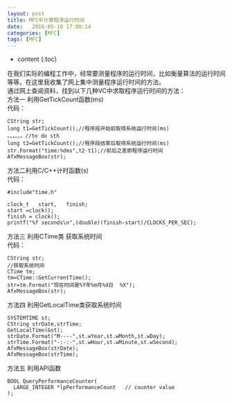 ```yaml
---
layout: post
title: MFC中计算程序运行时间
date:   2016-05-10 17:00:14
categories: [MFC]
tags: [MFC]
---
```


* content
{:toc}

在我们实际的编程工作中，经常要测量程序的运行时间，比如衡量算法的运行时间等等。在这里我收集了网上集中测量程序运行时间的方法。   
通过网上查阅资料，找到以下几种VC中求取程序运行时间的方法：   
方法一 利用GetTickCount函数(ms)   
代码：   

	CString str;         	  
	long t1=GetTickCount();//程序段开始前取得系统运行时间(ms)        
	。。。。。。//to do sth
	long t2=GetTickCount();//程序段结束后取得系统运行时间(ms)  
	str.Format("time:%dms",t2-t1);//前后之差即程序运行时间        
	AfxMessageBox(str); 
 
方法二利用C/C++计时函数(s)   
代码：   

	#include"time.h"

	clock_t   start,   finish;
	start =clock(); 
	finish = clock();
	printf("%f seconds\n",(double)(finish-start)/CLOCKS_PER_SEC); 
	
方法三  利用CTime类 获取系统时间   
代码：   

	CString str;
	//获取系统时间
	CTime tm;
	tm=CTime::GetCurrentTime();
	str=tm.Format("现在时间是%Y年%m月%d日  %X");
	AfxMessageBox(str);
	
方法四  利用GetLocalTime类获取系统时间   

	SYSTEMTIME st;
	CString strDate,strTime;
	GetLocalTime(&st);
	strDate.Format("M----",st.wYear,st.wMonth,st.wDay);
	strTime.Format("-:-:-",st.wHour,st.wMinute,st.wSecond);
	AfxMessageBox(strDate);
	AfxMessageBox(strTime);
 
方法五 利用API函数   

	BOOL QueryPerformanceCounter(
	  LARGE_INTEGER *lpPerformanceCount   // counter value
	);
	